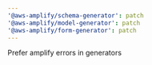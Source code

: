 ```yaml
---
'@aws-amplify/schema-generator': patch
'@aws-amplify/model-generator': patch
'@aws-amplify/form-generator': patch
---
```


Prefer amplify errors in generators
